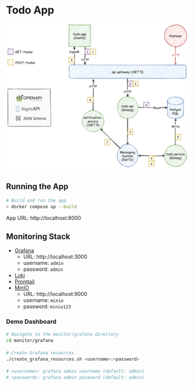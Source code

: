 # Todo App

![Todo App Architecture](doc/architecture.png)

## Running the App

```bash
# Build and run the app
> docker compose up --build
```

App URL: http://localhost:8000

## Monitoring Stack

- [Grafana](https://grafana.com/oss/grafana/)
  - URL: http://localhost:3000
  - username: `admin`
  - password: `admin`
- [Loki](https://grafana.com/oss/loki/)
- [Promtail](https://grafana.com/docs/loki/latest/clients/promtail/)
- [MinIO](https://min.io/)
  - URL: http://localhost:9000
  - username: `minio`
  - password: `minio123`

### Demo Dashboard

```bash
# Navigate to the monitor/grafana directory
cd monitor/grafana

# Create Grafana resources
./create_grafana_resources.sh <username>:<password>

# <username>: grafana admin username (default: admin)
# <password>: grafana admin password (default: admin)
```
